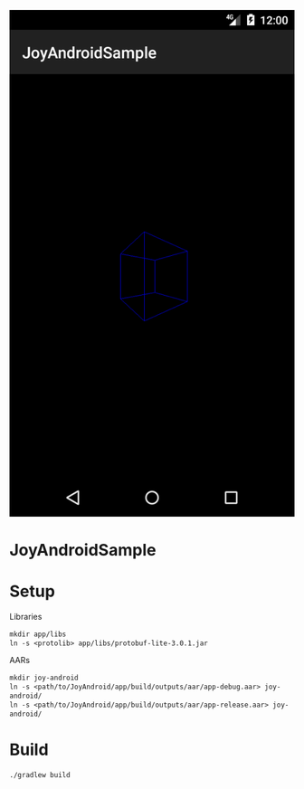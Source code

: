 ![Joy](screenshot.png)

JoyAndroidSample
================

Setup
=====
Libraries

    mkdir app/libs
    ln -s <protolib> app/libs/protobuf-lite-3.0.1.jar

AARs

    mkdir joy-android
    ln -s <path/to/JoyAndroid/app/build/outputs/aar/app-debug.aar> joy-android/
    ln -s <path/to/JoyAndroid/app/build/outputs/aar/app-release.aar> joy-android/

Build
=====

    ./gradlew build
